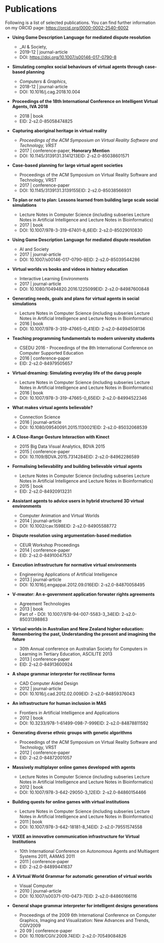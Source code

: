 # Publications

Following is a list of selected publications. You can find further information on my ORCID page: https://orcid.org/0000-0002-2540-6002

- **Using Game Description Language for mediated dispute resolution**
  - _AI & Society,
  - 2019-12 | journal-article
  - DOI: https://doi.org/10.1007/s00146-017-0790-8
- **Simulating complex social behaviours of virtual agents through case-based planning**
  - _Computers & Graphics_,
  - 2018-12 | journal-article
  - DOI: 10.1016/j.cag.2018.10.004
- **Proceedings of the 18th International Conference on Intelligent Virtual Agents, IVA 2018**
  - 2018 | book
  - EID: 2-s2.0-85058474825
- **Capturing aboriginal heritage in virtual reality**
  - _Proceedings of the ACM Symposium on Virtual Reality Software and Technology, VRST_
  - 2017 | conference-paper, **Honorary Mention**
  - DOI: 10.1145/3139131.3141213EID: 2-s2.0-85038601571
- **Case-based planning for large virtual agent societies**

  - Proceedings of the ACM Symposium on Virtual Reality Software and Technology, VRST
  - 2017 | conference-paper
  - DOI: 10.1145/3139131.3139155EID: 2-s2.0-85038566931

- **To plan or not to plan: Lessons learned from building large scale social simulations**

  - Lecture Notes in Computer Science (including subseries Lecture Notes in Artificial Intelligence and Lecture Notes in Bioinformatics)
  - 2017 | book
  - DOI: 10.1007/978-3-319-67401-8_6EID: 2-s2.0-85029010830

- **Using Game Description Language for mediated dispute resolution**

  - AI and Society
  - 2017 | journal-article
  - DOI: 10.1007/s00146-017-0790-8EID: 2-s2.0-85039544286

- **Virtual worlds vs books and videos in history education**

  - Interactive Learning Environments
  - 2017 | journal-article
  - DOI: 10.1080/10494820.2016.1225099EID: 2-s2.0-84987600848

- **Generating needs, goals and plans for virtual agents in social simulations**

  - Lecture Notes in Computer Science (including subseries Lecture Notes in Artificial Intelligence and Lecture Notes in Bioinformatics)
  - 2016 | book
  - DOI: 10.1007/978-3-319-47665-0_41EID: 2-s2.0-84994508136

- **Teaching programming fundamentals to modern university students**

  - CSEDU 2016 - Proceedings of the 8th International Conference on Computer Supported Education
  - 2016 | conference-paper
  - EID: 2-s2.0-84979505657

- **Virtual dreaming: Simulating everyday life of the darug people**

  - Lecture Notes in Computer Science (including subseries Lecture Notes in Artificial Intelligence and Lecture Notes in Bioinformatics)
  - 2016 | book
  - DOI: 10.1007/978-3-319-47665-0_65EID: 2-s2.0-84994522346

- **What makes virtual agents believable?**

  - Connection Science
  - 2016 | journal-article
  - DOI: 10.1080/09540091.2015.1130021EID: 2-s2.0-85032068539

- **A Close-Range Gesture Interaction with Kinect**

  - 2015 Big Data Visual Analytics, BDVA 2015
  - 2015 | conference-paper
  - DOI: 10.1109/BDVA.2015.7314284EID: 2-s2.0-84962286589

- **Formalising believability and building believable virtual agents**

  - Lecture Notes in Computer Science (including subseries Lecture Notes in Artificial Intelligence and Lecture Notes in Bioinformatics)
  - 2015 | book
  - EID: 2-s2.0-84920913231

- **Assistant agents to advice users in hybrid structured 3D virtual environments**

  - Computer Animation and Virtual Worlds
  - 2014 | journal-article
  - DOI: 10.1002/cav.1598EID: 2-s2.0-84905588772

- **Dispute resolution using argumentation-based mediation**

  - CEUR Workshop Proceedings
  - 2014 | conference-paper
  - EID: 2-s2.0-84910047537

- **Execution infrastructure for normative virtual environments**

  - Engineering Applications of Artificial Intelligence
  - 2013 | journal-article
  - DOI: 10.1016/j.engappai.2012.09.016EID: 2-s2.0-84870058495

- **V-mwater: An e-government application forwater rights agreements**

  - Agreement Technologies
  - 2013 | book
  - Part of - DOI: 10.1007/978-94-007-5583-3_34EID: 2-s2.0-85031398863

- **Virtual worlds in Australian and New Zealand higher education: Remembering the past, Understanding the present and imagining the future**

  - 30th Annual conference on Australian Society for Computers in Learning in Tertiary Education, ASCILITE 2013
  - 2013 | conference-paper
  - EID: 2-s2.0-84913600924

- **A shape grammar interpreter for rectilinear forms**

  - CAD Computer Aided Design
  - 2012 | journal-article
  - DOI: 10.1016/j.cad.2012.02.009EID: 2-s2.0-84859376043

- **An infrastructure for human inclusion in MAS**

  - Frontiers in Artificial Intelligence and Applications
  - 2012 | book
  - DOI: 10.3233/978-1-61499-098-7-999EID: 2-s2.0-84878811592

- **Generating diverse ethnic groups with genetic algorithms**

  - Proceedings of the ACM Symposium on Virtual Reality Software and Technology, VRST
  - 2012 | conference-paper
  - EID: 2-s2.0-84872001057

- **Massively multiplayer online games developed with agents**

  - Lecture Notes in Computer Science (including subseries Lecture Notes in Artificial Intelligence and Lecture Notes in Bioinformatics)
  - 2012 | book
  - DOI: 10.1007/978-3-642-29050-3_12EID: 2-s2.0-84860154466

- **Building quests for online games with virtual institutions**

  - Lecture Notes in Computer Science (including subseries Lecture Notes in Artificial Intelligence and Lecture Notes in Bioinformatics)
  - 2011 | book
  - DOI: 10.1007/978-3-642-18181-8_14EID: 2-s2.0-79551574558

- **VIXEE an innovative communication infrastructure for Virtual Institutions**

  - 10th International Conference on Autonomous Agents and Multiagent Systems 2011, AAMAS 2011
  - 2011 | conference-paper
  - EID: 2-s2.0-84899441637

- **A Virtual World Grammar for automatic generation of virtual worlds**

  - Visual Computer
  - 2010 | journal-article
  - DOI: 10.1007/s00371-010-0473-7EID: 2-s2.0-84860166116

- **General shape grammar interpreter for intelligent designs generations**
  - Proceedings of the 2009 6th International Conference on Computer Graphics, Imaging and Visualization: New Advances and Trends, CGIV2009
  - 20 09 | conference-paper
  - DOI: 10.1109/CGIV.2009.74EID: 2-s2.0-70549084826
